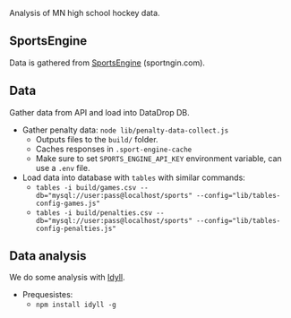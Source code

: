 Analysis of MN high school hockey data.

## SportsEngine

Data is gathered from [SportsEngine](https://www.sportsengine.com/) (sportngin.com).

## Data

Gather data from API and load into DataDrop DB.

- Gather penalty data: `node lib/penalty-data-collect.js`
  - Outputs files to the `build/` folder.
  - Caches responses in `.sport-engine-cache`
  - Make sure to set `SPORTS_ENGINE_API_KEY` environment variable, can use a `.env` file.
- Load data into database with `tables` with similar commands:
  - `tables -i build/games.csv --db="mysql://user:pass@localhost/sports" --config="lib/tables-config-games.js"`
  - `tables -i build/penalties.csv --db="mysql://user:pass@localhost/sports" --config="lib/tables-config-penalties.js"`

## Data analysis

We do some analysis with [Idyll](https://idyll-lang.org/).

- Prequesistes:
  - `npm install idyll -g`
